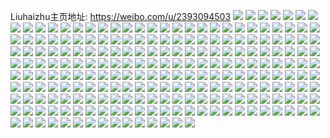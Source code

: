 Liuhaizhu主页地址: https://weibo.com/u/2393094503 
![](https://wx4.sinaimg.cn/mw2000/8ea3b967gy1h94p4xh0ooj21400u00xe.jpg) 
![](https://wx4.sinaimg.cn/mw2000/8ea3b967gy1h94p4zd7iij20u0140k3o.jpg) 
![](https://wx4.sinaimg.cn/mw2000/8ea3b967gy1h94p50hjtmj20u014010n.jpg) 
![](https://wx4.sinaimg.cn/mw2000/8ea3b967gy1h94p55c0xzj20u0140jwm.jpg) 
![](https://wx4.sinaimg.cn/mw2000/8ea3b967gy1h94p56bxjfj20u0140486.jpg) 
![](https://wx4.sinaimg.cn/mw2000/8ea3b967gy1h94p57umraj20u0140dq4.jpg) 
![](https://wx4.sinaimg.cn/mw2000/8ea3b967gy1h94p595xucj20u014014b.jpg) 
![](https://wx4.sinaimg.cn/mw2000/8ea3b967gy1h94p4wn1unj20u0140afh.jpg) 
![](https://wx4.sinaimg.cn/mw2000/8ea3b967gy1h94p59v9a7j20u0140dkp.jpg) 
![](https://wx4.sinaimg.cn/mw2000/8ea3b967gy1h94p5at8s3j20u014044w.jpg) 
![](https://wx4.sinaimg.cn/mw2000/8ea3b967gy1h94p5bo45rj20u0140wna.jpg) 
![](https://wx4.sinaimg.cn/mw2000/8ea3b967gy1h94p5dm5uej21400u045z.jpg) 
![](https://wx4.sinaimg.cn/mw2000/8ea3b967gy1h7hspvti3uj21bs0zuam3.jpg) 
![](https://wx4.sinaimg.cn/mw2000/8ea3b967gy1h7hspuy343j21bn0zuwrx.jpg) 
![](https://wx4.sinaimg.cn/mw2000/8ea3b967gy1h7hspz6zo1j23402c0qv6.jpg) 
![](https://wx4.sinaimg.cn/mw2000/8ea3b967gy1h7hsq0rd9oj21bs0zuwqb.jpg) 
![](https://wx4.sinaimg.cn/mw2000/8ea3b967gy1h7hsq47k61j22c0340x6p.jpg) 
![](https://wx4.sinaimg.cn/mw2000/8ea3b967gy1h7hsq1iiwtj21bs0zuaj6.jpg) 
![](https://wx4.sinaimg.cn/mw2000/8ea3b967gy1h7hsq6bm7oj21bs0zu4h4.jpg) 
![](https://wx4.sinaimg.cn/mw2000/8ea3b967gy1h7hsq7n07nj21bs0zugtz.jpg) 
![](https://wx4.sinaimg.cn/mw2000/8ea3b967gy1h7hsq87o0uj21hc0u04am.jpg) 
![](https://wx4.sinaimg.cn/mw2000/8ea3b967gy1h6vby2djs2j20k00zkjsr.jpg) 
![](https://wx4.sinaimg.cn/mw2000/8ea3b967ly1h6mg82opu8j21o02811kx.jpg) 
![](https://wx4.sinaimg.cn/mw2000/8ea3b967gy1h6b3ohw6edj21400u07bw.jpg) 
![](https://wx4.sinaimg.cn/mw2000/8ea3b967gy1h6b3rcfbhlj20tz1d3dsl.jpg) 
![](https://wx4.sinaimg.cn/mw2000/8ea3b967gy1h6b3rbquxsj20tu13ugw4.jpg) 
![](https://wx4.sinaimg.cn/mw2000/8ea3b967gy1h6b3ojei94j20ty14ok1n.jpg) 
![](https://wx4.sinaimg.cn/mw2000/8ea3b967gy1h6b3ojtgm8j20u014s42y.jpg) 
![](https://wx4.sinaimg.cn/mw2000/8ea3b967gy1h6b3ok906pj21b20u0gq1.jpg) 
![](https://wx4.sinaimg.cn/mw2000/8ea3b967gy1h6b3rctjpzj20tu13udlh.jpg) 
![](https://wx4.sinaimg.cn/mw2000/8ea3b967gy1h6b3okzkqrj20k00tbgob.jpg) 
![](https://wx4.sinaimg.cn/mw2000/8ea3b967gy1h42rr4p6jmj20u011waey.jpg) 
![](https://wx4.sinaimg.cn/mw2000/8ea3b967gy1h42rr5xc52j20k00zkjxs.jpg) 
![](https://wx4.sinaimg.cn/mw2000/8ea3b967gy1h42rr7hchtj20u01407f1.jpg) 
![](https://wx4.sinaimg.cn/mw2000/8ea3b967gy1h42rt0ajnqj20mi0u00yd.jpg) 
![](https://wx4.sinaimg.cn/mw2000/8ea3b967gy1h42rr3jay0j21400u00yo.jpg) 
![](https://wx4.sinaimg.cn/mw2000/8ea3b967gy1h42rrazufxj20u01407fi.jpg) 
![](https://wx4.sinaimg.cn/mw2000/8ea3b967gy1h42rrcwvdij20k00zkn1i.jpg) 
![](https://wx4.sinaimg.cn/mw2000/8ea3b967gy1h42rre45egj20u0140qcl.jpg) 
![](https://wx4.sinaimg.cn/mw2000/8ea3b967gy1h42rreqjo4j20k00zkad3.jpg) 
![](https://wx4.sinaimg.cn/mw2000/8ea3b967gy1h42rrfwo2hj20u0140k27.jpg) 
![](https://wx4.sinaimg.cn/mw2000/8ea3b967gy1h42rrgj4tjj20lb0sg78m.jpg) 
![](https://wx4.sinaimg.cn/mw2000/8ea3b967gy1h42rrhgtrmj20u00u0n4i.jpg) 
![](https://wx4.sinaimg.cn/mw2000/8ea3b967gy1h42rrj6f4oj21400u0tfa.jpg) 
![](https://wx4.sinaimg.cn/mw2000/8ea3b967gy1h42rrki54jj20u01407gl.jpg) 
![](https://wx4.sinaimg.cn/mw2000/8ea3b967gy1h42rrlt4aij20u0140h16.jpg) 
![](https://wx4.sinaimg.cn/mw2000/8ea3b967gy1h42rsf6mmwj21410u0gq1.jpg) 
![](https://wx4.sinaimg.cn/mw2000/8ea3b967gy1h42rseh4b5j21400u0495.jpg) 
![](https://wx4.sinaimg.cn/mw2000/8ea3b967gy1h42rsgkj0bj21400u0tj9.jpg) 
![](https://wx4.sinaimg.cn/mw2000/8ea3b967gy1h3rmsd8rffj20u0140ajr.jpg) 
![](https://wx4.sinaimg.cn/mw2000/8ea3b967gy1h3rmsesui1j20u01407cr.jpg) 
![](https://wx4.sinaimg.cn/mw2000/8ea3b967gy1h3rmshr3t8j20u0140drr.jpg) 
![](https://wx4.sinaimg.cn/mw2000/8ea3b967gy1h3rmskqvpcj20u01404b8.jpg) 
![](https://wx4.sinaimg.cn/mw2000/8ea3b967gy1h3rmsm460qj20u0140jvz.jpg) 
![](https://wx4.sinaimg.cn/mw2000/8ea3b967gy1h3rmsboy9cj20u0140ti4.jpg) 
![](https://wx4.sinaimg.cn/mw2000/8ea3b967gy1h3rmsoyiz0j20u014048n.jpg) 
![](https://wx4.sinaimg.cn/mw2000/8ea3b967gy1h3rmssc01qj20u0140n9c.jpg) 
![](https://wx4.sinaimg.cn/mw2000/8ea3b967gy1h3rmsua8d0j20k00zkqa0.jpg) 
![](https://wx4.sinaimg.cn/mw2000/8ea3b967gy1h3rmsw22ohj21400u042r.jpg) 
![](https://wx4.sinaimg.cn/mw2000/8ea3b967gy1h3rmsxa0x2j20u0140wkm.jpg) 
![](https://wx4.sinaimg.cn/mw2000/8ea3b967gy1h3rmsyjqcvj20u0140djz.jpg) 
![](https://wx4.sinaimg.cn/mw2000/8ea3b967gy1h3j3u2wadzj20u0140jwo.jpg) 
![](https://wx4.sinaimg.cn/mw2000/8ea3b967gy1h3j3u394pej20k00zkaen.jpg) 
![](https://wx4.sinaimg.cn/mw2000/8ea3b967gy1h3j3u3kqugj20k00zkaej.jpg) 
![](https://wx4.sinaimg.cn/mw2000/8ea3b967gy1h3j3u3zy7pj20zj0inq96.jpg) 
![](https://wx4.sinaimg.cn/mw2000/8ea3b967gy1h3j3u4fgawj20k00zk79k.jpg) 
![](https://wx4.sinaimg.cn/mw2000/8ea3b967gy1h3j3u4s757j20k00zk77o.jpg) 
![](https://wx4.sinaimg.cn/mw2000/8ea3b967gy1h3j3u57ejpj20u0140tfm.jpg) 
![](https://wx4.sinaimg.cn/mw2000/8ea3b967gy1h3j3u5mjbmj21400u0k07.jpg) 
![](https://wx4.sinaimg.cn/mw2000/8ea3b967gy1h3j3u62plgj20u00u0q9e.jpg) 
![](https://wx4.sinaimg.cn/mw2000/8ea3b967gy1h3j3u6lj7cj20u00u0449.jpg) 
![](https://wx4.sinaimg.cn/mw2000/8ea3b967gy1h3j3u6zx24j20u01404av.jpg) 
![](https://wx4.sinaimg.cn/mw2000/8ea3b967gy1h3j3u2kyrwj20k00zkwiy.jpg) 
![](https://wx4.sinaimg.cn/mw2000/8ea3b967gy1h3j3u7epkwj20k00zkgo9.jpg) 
![](https://wx4.sinaimg.cn/mw2000/8ea3b967gy1h3j3u7qchdj20u0140dnb.jpg) 
![](https://wx4.sinaimg.cn/mw2000/8ea3b967gy1h3j3u83984j20k00zkq77.jpg) 
![](https://wx4.sinaimg.cn/mw2000/8ea3b967gy1h3j3uv6az0j20u01400xw.jpg) 
![](https://wx4.sinaimg.cn/mw2000/8ea3b967gy1h3j3uuu2whj20u011aaj5.jpg) 
![](https://wx4.sinaimg.cn/mw2000/8ea3b967gy1h3j3uvh8qoj20k00zkgq1.jpg) 
![](https://wx4.sinaimg.cn/mw2000/8ea3b967gy1h1f3mu7nm6j22c0340qv5.jpg) 
![](https://wx4.sinaimg.cn/mw2000/8ea3b967gy1h1f3mwpyltj23402c01ky.jpg) 
![](https://wx4.sinaimg.cn/mw2000/8ea3b967gy1h1f3mxw60uj20zo1bkwpl.jpg) 
![](https://wx4.sinaimg.cn/mw2000/8ea3b967gy1h1f3mzo5g5j22c0340u0y.jpg) 
![](https://wx4.sinaimg.cn/mw2000/8ea3b967gy1h1f3n1l3vpj22c0340qv6.jpg) 
![](https://wx4.sinaimg.cn/mw2000/8ea3b967gy1h1f3msbzm2j22c03401ky.jpg) 
![](https://wx4.sinaimg.cn/mw2000/8ea3b967gy1gsl7u6dfp7j20u01407f0.jpg) 
![](https://wx4.sinaimg.cn/mw2000/8ea3b967gy1gsl7u82651j20u0140h1i.jpg) 
![](https://wx4.sinaimg.cn/mw2000/8ea3b967gy1gsl7u8wxfyj20u0140k02.jpg) 
![](https://wx4.sinaimg.cn/mw2000/8ea3b967gy1gsl7u9uyloj21400u012a.jpg) 
![](https://wx4.sinaimg.cn/mw2000/8ea3b967gy1gsl7ubo02uj20u0140n4h.jpg) 
![](https://wx4.sinaimg.cn/mw2000/8ea3b967gy1gsl7uarpaaj20u01407ak.jpg) 
![](https://wx4.sinaimg.cn/mw2000/8ea3b967gy1gsl7vx92l8j20u01400zq.jpg) 
![](https://wx4.sinaimg.cn/mw2000/8ea3b967gy1gsl7vz52imj20u014010s.jpg) 
![](https://wx4.sinaimg.cn/mw2000/8ea3b967gy1gsl7w11rdxj21400u0gwt.jpg) 
![](https://wx4.sinaimg.cn/mw2000/8ea3b967ly1gnvedvgimlj22c03404qr.jpg) 
![](https://wx4.sinaimg.cn/mw2000/8ea3b967ly1gnveduae0qj23402c07wj.jpg) 
![](https://wx4.sinaimg.cn/mw2000/8ea3b967ly1gnvedxbi52j22c0340hdv.jpg) 
![](https://wx4.sinaimg.cn/mw2000/8ea3b967ly1gnvedykkipj22c0340hdt.jpg) 
![](https://wx4.sinaimg.cn/mw2000/8ea3b967ly1gnvee0chn3j23401yru0z.jpg) 
![](https://wx4.sinaimg.cn/mw2000/8ea3b967ly1gnvee21d69j23402c04qs.jpg) 
![](https://wx4.sinaimg.cn/mw2000/8ea3b967ly1ghsu3un0mij20u0140wv2.jpg) 
![](https://wx4.sinaimg.cn/mw2000/8ea3b967ly1ghsu3wpr3kj20u0140tnd.jpg) 
![](https://wx4.sinaimg.cn/mw2000/8ea3b967ly1ghsu3y7tioj20u0140wqq.jpg) 
![](https://wx4.sinaimg.cn/mw2000/8ea3b967ly1ghsu406yjzj20u0140ncm.jpg) 
![](https://wx4.sinaimg.cn/mw2000/8ea3b967ly1ghsu44ck45j20u0140wtq.jpg) 
![](https://wx4.sinaimg.cn/mw2000/8ea3b967ly1ghsu45vj9gj20u0140156.jpg) 
![](https://wx4.sinaimg.cn/mw2000/8ea3b967ly1ghsu47qw8dj20u0140amr.jpg) 
![](https://wx4.sinaimg.cn/mw2000/8ea3b967ly1ghsu4b60f6j20u0140tk6.jpg) 
![](https://wx4.sinaimg.cn/mw2000/8ea3b967ly1ghsu4efd3rj20u014017r.jpg) 
![](https://wx4.sinaimg.cn/mw2000/8ea3b967ly1ghpcxu2nmqj20u01407fq.jpg) 
![](https://wx4.sinaimg.cn/mw2000/8ea3b967ly1ghpcxt2whdj21400u0ava.jpg) 
![](https://wx4.sinaimg.cn/mw2000/8ea3b967ly1ghpcxvfkdkj21400u0tnn.jpg) 
![](https://wx4.sinaimg.cn/mw2000/8ea3b967ly1ghpcxwga27j20u014019w.jpg) 
![](https://wx4.sinaimg.cn/mw2000/8ea3b967ly1ghpcxx5vs9j21400u0alf.jpg) 
![](https://wx4.sinaimg.cn/mw2000/8ea3b967ly1ghpcxy0wcaj21400u0gvm.jpg) 
![](https://wx4.sinaimg.cn/mw2000/8ea3b967ly1ghpcxz1d4tj21400u0tik.jpg) 
![](https://wx4.sinaimg.cn/mw2000/8ea3b967ly1ghpcxzrywvj20u0140k3x.jpg) 
![](https://wx4.sinaimg.cn/mw2000/8ea3b967ly1ghpcy0xuw7j20u0140kbx.jpg) 
![](https://wx4.sinaimg.cn/mw2000/8ea3b967ly1ghifpvsnoej21400u0tmb.jpg) 
![](https://wx4.sinaimg.cn/mw2000/8ea3b967ly1ghifpxz4bsj21400u07io.jpg) 
![](https://wx4.sinaimg.cn/mw2000/8ea3b967ly1ghifpzhw6wj20u0140dr9.jpg) 
![](https://wx4.sinaimg.cn/mw2000/8ea3b967ly1ghifq100ojj20u0140wqr.jpg) 
![](https://wx4.sinaimg.cn/mw2000/8ea3b967ly1ghifq2dgzkj21400u0amy.jpg) 
![](https://wx4.sinaimg.cn/mw2000/8ea3b967ly1ghifq3lj6mj21400u0wpo.jpg) 
![](https://wx4.sinaimg.cn/mw2000/8ea3b967ly1ghifq4wpakj21400u0aqi.jpg) 
![](https://wx4.sinaimg.cn/mw2000/8ea3b967ly1ghifpuafiij21400u0k4q.jpg) 
![](https://wx4.sinaimg.cn/mw2000/8ea3b967ly1ghifq699y6j21400u0aly.jpg) 
![](https://wx4.sinaimg.cn/mw2000/8ea3b967ly1ggduu2hm64j21400u0gun.jpg) 
![](https://wx4.sinaimg.cn/mw2000/8ea3b967ly1ggduu2vpvaj21400u042y.jpg) 
![](https://wx4.sinaimg.cn/mw2000/8ea3b967ly1ggduu3kndpj21400u0ndm.jpg) 
![](https://wx4.sinaimg.cn/mw2000/8ea3b967ly1ggduu4fqfoj20u0140tkk.jpg) 
![](https://wx4.sinaimg.cn/mw2000/8ea3b967ly1ggduu5fjayj20u0140k6v.jpg) 
![](https://wx4.sinaimg.cn/mw2000/8ea3b967ly1ggduu5zs0rj20u01hctib.jpg) 
![](https://wx4.sinaimg.cn/mw2000/8ea3b967ly1ggdv43ww5hj20u0140e07.jpg) 
![](https://wx4.sinaimg.cn/mw2000/8ea3b967ly1ggdv42nta6j20u0140nc6.jpg) 
![](https://wx4.sinaimg.cn/mw2000/8ea3b967ly1ggdv45drgfj21400u0k6h.jpg) 
![](https://wx4.sinaimg.cn/mw2000/8ea3b967ly1gb1qapg6c5j22c0340qv8.jpg) 
![](https://wx4.sinaimg.cn/mw2000/8ea3b967ly1gb1qasb0ymj22c03407wk.jpg) 
![](https://wx4.sinaimg.cn/mw2000/8ea3b967ly1gb1qav1fs7j23402c04qr.jpg) 
![](https://wx4.sinaimg.cn/mw2000/8ea3b967ly1gb1qaxj1uqj23402c0npf.jpg) 
![](https://wx4.sinaimg.cn/mw2000/8ea3b967ly1gb1qb2p02nj23402c0kjo.jpg) 
![](https://wx4.sinaimg.cn/mw2000/8ea3b967ly1gb1qb4s780j23402c07wi.jpg) 
![](https://wx4.sinaimg.cn/mw2000/8ea3b967ly1gb1qalqls1j23402c0x6r.jpg) 
![](https://wx4.sinaimg.cn/mw2000/8ea3b967ly1gb1qb7hgb1j22c0340qv6.jpg) 
![](https://wx4.sinaimg.cn/mw2000/8ea3b967ly1gb1qbb8qywj23402c01kz.jpg) 
![](https://wx4.sinaimg.cn/mw2000/8ea3b967ly1gan79skl93j21400u0wrb.jpg) 
![](https://wx4.sinaimg.cn/mw2000/8ea3b967ly1gan79udkoaj21400u07hf.jpg) 
![](https://wx4.sinaimg.cn/mw2000/8ea3b967ly1gan79z6izsj20u01407c2.jpg) 
![](https://wx4.sinaimg.cn/mw2000/8ea3b967ly1gan79qae0dj20u0140dyb.jpg) 
![](https://wx4.sinaimg.cn/mw2000/8ea3b967ly1gan79wl7dfj21400u07ke.jpg) 
![](https://wx4.sinaimg.cn/mw2000/8ea3b967ly1gan79xid98j20u0140nee.jpg) 
![](https://wx4.sinaimg.cn/mw2000/8ea3b967ly1gan79yn21ej20u0140jzc.jpg) 
![](https://wx4.sinaimg.cn/mw2000/8ea3b967ly1gan79vtf1rj20u0140tj4.jpg) 
![](https://wx4.sinaimg.cn/mw2000/8ea3b967ly1gan79xz3pej20u0140dpd.jpg) 
![](https://wx4.sinaimg.cn/mw2000/8ea3b967ly1g7oof40h72j23402c0qv6.jpg) 
![](https://wx4.sinaimg.cn/mw2000/8ea3b967ly1g7ooezh4a9j23402c07wk.jpg) 
![](https://wx4.sinaimg.cn/mw2000/8ea3b967ly1g7oof6rrjrj23402c0x6q.jpg) 
![](https://wx4.sinaimg.cn/mw2000/8ea3b967ly1g7oofagx02j23402c0b2c.jpg) 
![](https://wx4.sinaimg.cn/mw2000/8ea3b967ly1g7oofc030kj22c03404qp.jpg) 
![](https://wx4.sinaimg.cn/mw2000/8ea3b967ly1g7oofdvkmxj22c02c0u0x.jpg) 
![](https://wx4.sinaimg.cn/mw2000/8ea3b967ly1g7oofgulyqj23402c0kjn.jpg) 
![](https://wx4.sinaimg.cn/mw2000/8ea3b967ly1g7oofhvmxgj21400u0qd7.jpg) 
![](https://wx4.sinaimg.cn/mw2000/8ea3b967ly1g7oofjwo3bj22c0340npe.jpg) 
![](https://wx4.sinaimg.cn/mw2000/8ea3b967ly1g3sb089s53j21400u0wn8.jpg) 
![](https://wx4.sinaimg.cn/mw2000/8ea3b967ly1g3sb08uztbj21420u012e.jpg) 
![](https://wx4.sinaimg.cn/mw2000/8ea3b967ly1g2odvg0ztzj21400u0gv0.jpg) 
![](https://wx4.sinaimg.cn/mw2000/8ea3b967ly1g2odvgrhbkj20u01407cp.jpg) 
![](https://wx4.sinaimg.cn/mw2000/8ea3b967ly1g2odvh45kpj21420u07dv.jpg) 
![](https://wx4.sinaimg.cn/mw2000/8ea3b967ly1g2odvhnoaij20u0140dox.jpg) 
![](https://wx4.sinaimg.cn/mw2000/8ea3b967ly1g2odvi2ifjj21400u0q9i.jpg) 
![](https://wx4.sinaimg.cn/mw2000/8ea3b967ly1g2odvicfrvj20u01407bb.jpg) 
![](https://wx4.sinaimg.cn/mw2000/8ea3b967ly1fzm3xn3ardj20go0m8tbu.jpg) 
![](https://wx4.sinaimg.cn/mw2000/8ea3b967ly1fzm3xnmpqoj20m80gogot.jpg) 
![](https://wx4.sinaimg.cn/mw2000/8ea3b967ly1fzm3xo0qpsj20m80gowh8.jpg) 
![](https://wx4.sinaimg.cn/mw2000/8ea3b967ly1fzm3xodlxpj20m80gowgt.jpg) 
![](https://wx4.sinaimg.cn/mw2000/8ea3b967ly1fzm3xozc4kj20m80godii.jpg) 
![](https://wx4.sinaimg.cn/mw2000/8ea3b967ly1fzm3xpwct4j21400u0wn3.jpg) 
![](https://wx4.sinaimg.cn/mw2000/8ea3b967ly1fzm3xmkw4sj21400u0n90.jpg) 
![](https://wx4.sinaimg.cn/mw2000/8ea3b967ly1fzm41adnwnj21400u0gwf.jpg) 
![](https://wx4.sinaimg.cn/mw2000/8ea3b967ly1fzm41aulsvj20u013xwq9.jpg) 
![](https://wx4.sinaimg.cn/mw2000/8ea3b967ly1fz0mwznlbkj20qo0zkdng.jpg) 
![](https://wx4.sinaimg.cn/mw2000/8ea3b967ly1fz0mx0e7fmj20zk0qok00.jpg) 
![](https://wx4.sinaimg.cn/mw2000/8ea3b967ly1fz0mx1623cj20zk0qo499.jpg) 
![](https://wx4.sinaimg.cn/mw2000/8ea3b967ly1fz0mx1wo9gj20qo0zk478.jpg) 
![](https://wx4.sinaimg.cn/mw2000/8ea3b967ly1fz0mx2ltruj20qo0zkgtu.jpg) 
![](https://wx4.sinaimg.cn/mw2000/8ea3b967ly1fz0mx3gruij20qo0zk7bj.jpg) 
![](https://wx4.sinaimg.cn/mw2000/8ea3b967ly1fz0mwyswzvj20qo0zkgsg.jpg) 
![](https://wx4.sinaimg.cn/mw2000/8ea3b967ly1fz0mx46wgqj20qo0zkjzy.jpg) 
![](https://wx4.sinaimg.cn/mw2000/8ea3b967ly1fz0mx5drfcj20zk0qok3d.jpg) 
![](https://wx4.sinaimg.cn/mw2000/8ea3b967ly1fx48um6gsjj20qo0zk17z.jpg) 
![](https://wx4.sinaimg.cn/mw2000/8ea3b967ly1fx48umvw4oj20qo0zkn7k.jpg) 
![](https://wx4.sinaimg.cn/mw2000/8ea3b967ly1fx48unpn18j20zi0qp7f3.jpg) 
![](https://wx4.sinaimg.cn/mw2000/8ea3b967ly1fwv87u1n2xj20qo0zkq9c.jpg) 
![](https://wx4.sinaimg.cn/mw2000/8ea3b967ly1fwv87wsgkzj20qo0zkk2i.jpg) 
![](https://wx4.sinaimg.cn/mw2000/8ea3b967ly1fwv880xmidj20zk0qownq.jpg) 
![](https://wx4.sinaimg.cn/mw2000/8ea3b967ly1ftl07jm3a5j20zk0qo11i.jpg) 
![](https://wx4.sinaimg.cn/mw2000/8ea3b967ly1ftl07l2me3j20qo0zk7eg.jpg) 
![](https://wx4.sinaimg.cn/mw2000/8ea3b967ly1ftl07n2sa1j21bf0qodyn.jpg) 
![](https://wx4.sinaimg.cn/mw2000/8ea3b967ly1ftl07ol10fj21bf0qo4a8.jpg) 
![](https://wx4.sinaimg.cn/mw2000/8ea3b967ly1ftl07qpvzrj20qo144gwi.jpg) 
![](https://wx4.sinaimg.cn/mw2000/8ea3b967ly1ftl07si9wjj21430qoalr.jpg) 
![](https://wx4.sinaimg.cn/mw2000/8ea3b967ly1ftl07tky74j21430qoted.jpg) 
![](https://wx4.sinaimg.cn/mw2000/8ea3b967ly1ftl07ucl2xj21440qo42m.jpg) 
![](https://wx4.sinaimg.cn/mw2000/8ea3b967ly1frtrliook9j22c0340e81.jpg) 
![](https://wx4.sinaimg.cn/mw2000/8ea3b967ly1frhqttcbk7j20qo0zkgu3.jpg) 
![](https://wx4.sinaimg.cn/mw2000/8ea3b967ly1frhqts2nxjj20qo0zkafp.jpg) 
![](https://wx4.sinaimg.cn/mw2000/8ea3b967ly1frhqtvw9p0j20qo0zkwo6.jpg) 
![](https://wx4.sinaimg.cn/mw2000/8ea3b967ly1frhqtwx2bmj20qo0zkalb.jpg) 
![](https://wx4.sinaimg.cn/mw2000/8ea3b967ly1frhqty8ttdj20qo0zkduk.jpg) 
![](https://wx4.sinaimg.cn/mw2000/8ea3b967ly1frhqtz6y5dj20qo0zk11w.jpg) 
![](https://wx4.sinaimg.cn/mw2000/8ea3b967ly1fqzn5ttv4mj22c0340kjn.jpg) 
![](https://wx4.sinaimg.cn/mw2000/8ea3b967ly1fqzn5o8yksj22ds1sgnpd.jpg) 
![](https://wx4.sinaimg.cn/mw2000/8ea3b967ly1fqzn5xs43wj22c0340e82.jpg) 
![](https://wx4.sinaimg.cn/mw2000/8ea3b967gy1fqul7spog5j22c0340kjm.jpg) 
![](https://wx4.sinaimg.cn/mw2000/8ea3b967gy1fqul7ye5mhj23402c0hdv.jpg) 
![](https://wx4.sinaimg.cn/mw2000/8ea3b967gy1fqul83w1q8j23402c0npe.jpg) 
![](https://wx4.sinaimg.cn/mw2000/8ea3b967gy1fqul87hkbhj23402c0kjl.jpg) 
![](https://wx4.sinaimg.cn/mw2000/8ea3b967gy1fqul8dkxn7j22c0340x6r.jpg) 
![](https://wx4.sinaimg.cn/mw2000/8ea3b967gy1fqul8fr2r1j20zk0qotgv.jpg) 
![](https://wx4.sinaimg.cn/mw2000/8ea3b967gy1fqul7n7eb7j22c0340npe.jpg) 
![](https://wx4.sinaimg.cn/mw2000/8ea3b967gy1fqul8kutglj23402c0npf.jpg) 
![](https://wx4.sinaimg.cn/mw2000/8ea3b967gy1fqul8odkhuj20yi1a0x6p.jpg) 
